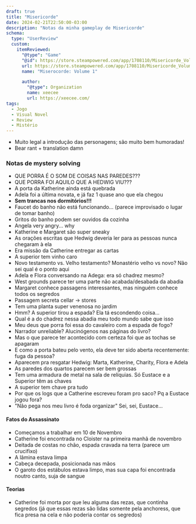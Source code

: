 ```yaml
---
draft: true
title: "Misericorde"
date: 2024-02-21T22:50:00-03:00
description: "Notas da minha gameplay de Misericorde"
schema:
  type: "UserReview"
  custom:
    itemReviewed:
      "@type": "Game"
      "@id": https://store.steampowered.com/app/1708110/Misericorde_Volume_One/
      url: https://store.steampowered.com/app/1708110/Misericorde_Volume_One/
      name: "Miserocorde: Volume 1"

      author:
        "@type": Organization
        name: xeecee
        url: https://xeecee.com/
tags:
  - Jogo
  - Visual Novel
  - Review
  - Mistério
---
```


- Muito legal a introdução das personagens; são muito bem humoradas!
- Bear rant + translation damn

### Notas de mystery solving

- QUE PORRA É O SOM DE COISAS NAS PAREDES???
- QUE PORRA FOI AQUILO QUE A HEDWIG VIU???
- A porta da Katherine ainda está quebrada
- Adela foi a última novata, e já faz 1 quase ano que ela chegou
- **Sem trancas nos dormitórios!!!**
- Faucet do banho não está funcionando... (parece improvisado o lugar de tomar banho)
- Gritos do banho podem ser ouvidos da cozinha
- Angela very angry... why
- Katherine e Margaret são super sneaky
- As orações escritas que Hedwig deveria ler para as pessoas nunca chegaram à ela
- Era missão da Catherine entregar as cartas
- A superior tem vinho caro
- Novo testamento vs. Velho testamento? Monastério velho vs novo? Não sei qual é o ponto aqui
- Adela e Flora conversando na Adega: era só chadrez mesmo?
- West grounds parece ter uma parte não acabada/desabada da abadia
- Margaret conhece passagens interessantes, mas ninguém conhece todos os segredos
- Passagem secreta cellar -> stores
- Tem uma planta super venenosa no jardim
- Hmm? A superior tirou a espada? Ela tá escondendo coisa...
- Qual é a do chadrez nessa abadia meu todo mundo sabe que isso
- Meu deus que porra foi essa do cavaleiro com a espada de fogo?
- Narrador unreliable? Alucinógenos nas páginas do livro?
- Mas o que parece ter acontecido com certeza foi que as tochas se apagaram
- E como a porta bateu pelo vento, ela deve ter sido aberta recentemente: fuga da pessoa?
- Aparecem pra resgatar Hedwig: Marta, Katherine, Charity, Flora e Adela
- As paredes dos quartos parecem ser bem grossas
- Tem uma armadura de metal na sala de relíquias. Só Eustace e a Superior têm as chaves
- A superior tem chave pra tudo
- Por que os logs que a Catherine escreveu foram pro saco? Pq a Eustace jogou fora?
- "Não pega nos meu livro é foda organizar" Sei, sei, Eustace...

#### Fatos do Assassinato

- Começamos a trabalhar em 10 de Novembro
- Catherine foi encontrada no Cloister na primeira manhã de novembro
- Deitada de costas no chão, espada cravada na terra (parece um crucifixo)
- A lâmina estava limpa
- Cabeça decepada, posicionada nas mãos
- O garoto dos estábulos estava limpo, mas sua capa foi encontrada noutro canto, suja de sangue

#### Teorias

- Catherine foi morta por que leu alguma das rezas, que continha segredos (já que essas rezas são lidas somente pela anchoress, que fica presa na cela e não poderia contar os segredos)
